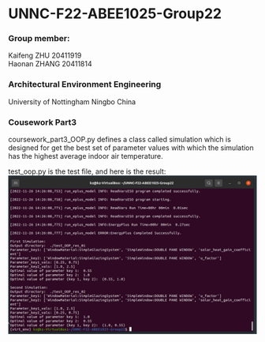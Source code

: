 # UNNC-F22-ABEE1025-Group22

### Group member:
Kaifeng ZHU   20411919  
Haonan ZHANG  20411814 
### Architectural Environment Engineering
University of Nottingham Ningbo China

### Cousework Part3
coursework_part3_OOP.py defines a class called simulation which is designed for 
get the best set of parameter values with which the simulation has the highest 
average indoor air temperature.

test_oop.py is the test file, and here is the result:
![Test_result](./Test_result.jpg "Test_result")